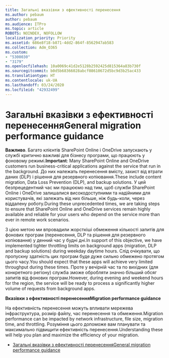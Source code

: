 ```yaml
---
title: Загальні вказівки з ефективності перенесення
ms.author: pebaum
author: pebaum
ms.audience: ITPro
ms.topic: article
ROBOTS: NOINDEX, NOFOLLOW
localization_priority: Priority
ms.assetid: 686e8f18-b871-4dd2-864f-8562947ab583
ms.collection: Adm_O365
ms.custom:
- "5300030"
- "3179"
ms.openlocfilehash: 10a0069c41d2e5128b2592425d815364a83b730f
ms.sourcegitcommit: b0d5b68366028abcf08610672d5bc9d3b25ac433
ms.translationtype: HT
ms.contentlocale: uk-UA
ms.lasthandoff: 03/24/2020
ms.locfileid: "42932499"
---
```

# <a name="general-migration-performance-guidance"></a><span data-ttu-id="f0015-102">Загальні вказівки з ефективності перенесення</span><span class="sxs-lookup"><span data-stu-id="f0015-102">General migration performance guidance</span></span>

<span data-ttu-id="f0015-103">**Важливо**. Багато клієнтів SharePoint Online і OneDrive запускають у службі критично важливі для бізнесу програми, що працюють у фоновому режимі.</span><span class="sxs-lookup"><span data-stu-id="f0015-103">**Important**: Many SharePoint Online and OneDrive customers run business-critical applications against the service that run in the background.</span></span> <span data-ttu-id="f0015-104">До них належать перенесення вмісту, захист від втрати даних (DLP) і рішення для резервного копіювання.</span><span class="sxs-lookup"><span data-stu-id="f0015-104">These include content migration, Data Loss Prevention (DLP), and backup solutions.</span></span> <span data-ttu-id="f0015-105">У цей безпрецедентний час ми працюємо над тим, щоб служби SharePoint Online і OneDrive залишалися високодоступними та надійними для користувачів, які залежать від них більше, ніж будь-коли, через віддалену роботу.</span><span class="sxs-lookup"><span data-stu-id="f0015-105">During these unprecedented times, we are taking steps to ensure that SharePoint Online and OneDrive services remain highly available and reliable for your users who depend on the service more than ever in remote work scenarios.</span></span>

<span data-ttu-id="f0015-106">З цією метою ми впровадили жорсткіші обмеження кількості запитів для фонових програм (перенесення, DLP та рішення для резервного копіювання) у денний час у будні дні.</span><span class="sxs-lookup"><span data-stu-id="f0015-106">In support of this objective, we have implemented tighter throttling limits on background apps (migration, DLP and backup solutions) during weekday daytime hours.</span></span> <span data-ttu-id="f0015-107">Слід очікувати, що пропускну здатність цих програм буде дуже сильно обмежено протягом цього часу.</span><span class="sxs-lookup"><span data-stu-id="f0015-107">You should expect that these apps will achieve very limited throughput during these times.</span></span> <span data-ttu-id="f0015-108">Проте у вечірній час та по вихідних (для конкретного регіону) служба зможе обробляти значно більший обсяг запитів від фонових програм.</span><span class="sxs-lookup"><span data-stu-id="f0015-108">However, during evening and weekend hours for the region, the service will be ready to process a significantly higher volume of requests from background apps.</span></span>

<span data-ttu-id="f0015-109">**Вказівки з ефективності перенесення**</span><span class="sxs-lookup"><span data-stu-id="f0015-109">**Migration performance guidance**</span></span>

<span data-ttu-id="f0015-110">На ефективність перенесення можуть впливати мережева інфраструктура, розмір файлу, час перенесення та обмеження.</span><span class="sxs-lookup"><span data-stu-id="f0015-110">Migration performance can be impacted by network infrastructure, file size, migration time, and throttling.</span></span> <span data-ttu-id="f0015-111">Розуміння цього допоможе вам планувати та максимально підвищити ефективність перенесення.</span><span class="sxs-lookup"><span data-stu-id="f0015-111">Understanding these will help you plan and maximize the efficiency of your migration.</span></span>

- [<span data-ttu-id="f0015-112">Загальні вказівки з ефективності перенесення</span><span class="sxs-lookup"><span data-stu-id="f0015-112">General migration performance guidance</span></span>](https://docs.microsoft.com/sharepointmigration/sharepoint-online-and-onedrive-migration-speed)

